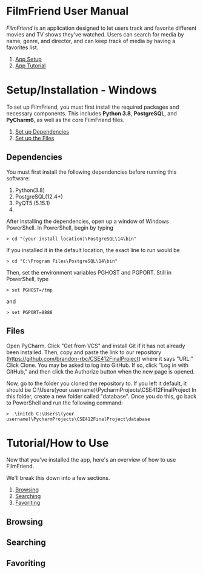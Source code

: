 # FilmFriend User Manual
_FilmFriend_ is an application designed to let users track and favorite different movies and TV shows they've watched. Users can search for media by name, genre, and director, and can keep track of media by having a favorites list. 


1. [App Setup](#setupinstallation)
2. [App Tutorial](#tutorialhow-to-use)

# Setup/Installation - Windows
To set up FilmFriend, you must first install the required packages and necessary components. 
This includes **Python 3.8**, **PostgreSQL**, and **PyCharm6**, as well as the core FilmFriend files. 
1. [Set up Dependencies](#dependencies)
2. [Set up the Files](#files)


## Dependencies
You must first install the following dependencies before running this software:
 1. Python(3.8)
 2. PostgreSQL(12.4+)
 3. PyQT5 (5.15.1)
 4. 

After installing the dependencies, open up a window of Windows PowerShell. 
In PowerShell, begin by typing
```
> cd "(your install location)\PostgreSQL\14\bin"
```
If you installed it in the default location, the exact line to run would be
```
> cd "C:\Program Files\PostgreSQL\14\bin"
```
Then, set the environment variables PGHOST and PGPORT. 
Still in PowerShell, type
```
> set PGHOST=/tmp
```
and
```
> set PGPORT=8888
```

## Files
Open PyCharm. 
Click "Get from VCS" and install Git if it has not already been installed. 
Then, copy and paste the link to our repository (https://github.com/brandon-rbc/CSE412FinalProject) where it says "URL:"
Click Clone. You may be asked to log into GitHub. If so, click "Log in with GitHub," and then click the Authorize button when the new page is opened. 

Now, go to the folder you cloned the repository to. If you left it default, it should be C:\Users\(your username)\PycharmProjects\CSE412FinalProject 
In this folder, create a new folder called "database". 
Once you do this, go back to PowerShell and run the following command: 
```
> .\initdb C:\Users\(your username)\PycharmProjects\CSE412FinalProject\database
```

# Tutorial/How to Use
Now that you've installed the app, here's an overview of how to use FilmFriend. 

We'll break this down into a few sections.

1. [Browsing](#browsing)
2. [Searching](#searching)
3. [Favoriting](#favoriting)

## Browsing

## Searching

## Favoriting
